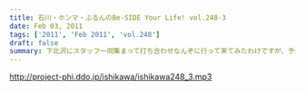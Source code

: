 ```yaml
---
title: 石川・ホンマ・ぶるんのBe-SIDE Your Life! vol.248-3
date: Feb 03, 2011
tags: ['2011', 'Feb 2011', 'vol.248']
draft: false
summary: 下北沢にスタッフ一同集まって打ち合わせなんぞに行って来てみたわけですが、予想以上の「コンパクトさ」～～～今回はお客さんとの距離近っ！！！といったところです。来れない人も、配信できる部分は例によってする予定っすよ～NAMAE
---
```


http://project-phi.ddo.jp/ishikawa/ishikawa248_3.mp3
